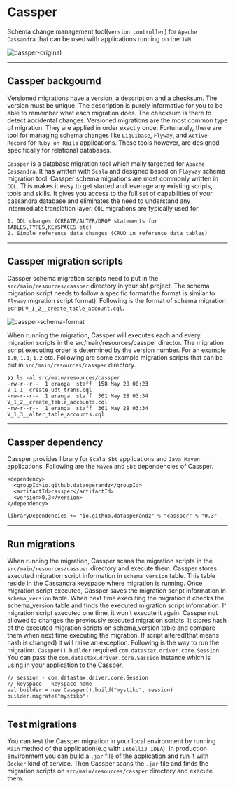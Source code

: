 # Cassper

Schema change management tool(`version controller`) for `Apache Cassandra` that can be used with applications running on the `JVM`.

![cassper-original](https://user-images.githubusercontent.com/65799952/82756510-53b45980-9df8-11ea-9e9c-215639d6e0b1.png)

---

## Cassper backgournd

Versioned migrations have a version, a description and a checksum. The version must be unique. The description is purely informative for you to be able to remember what each migration does. The checksum is there to detect accidental changes. Versioned migrations are the most common type of migration. They are applied in order exactly once. Fortunately, there are tool for managing schema changes like `Liquibase`, `Flyway`, and `Active Record` for `Ruby on Rails` applications. These tools however, are designed specifically for relational databases.

`Cassper` is a database migration tool which maily targetted for `Apache Cassandra`. It has written with `Scala` and designed based on `Flayway` schema migration tool. Cassper schema migrations are most commonly written in `CQL`. This makes it easy to get started and leverage any existing scripts, tools and skills. It gives you access to the full set of capabilities of your cassandra database and eliminates the need to understand any intermediate translation layer. `CQL` migrations are typically used for

```
1. DDL changes (CREATE/ALTER/DROP statements for TABLES,TYPES,KEYSPACES etc)
2. Simple reference data changes (CRUD in reference data tables)
```

---

## Cassper migration scripts

Cassper schema migration scripts need to put in the `src/main/resources/cassper` directory in your sbt project. The schema migration script needs to follow a specific format(the format is similar to `Flyway` migration script format). Following is the format of schema migration script `V_1_2__create_table_account.cql`.

![cassper-schema-format](https://user-images.githubusercontent.com/2450752/83220095-1295af80-a140-11ea-82d2-05fc2f333cab.png)

When running the migration, Cassper will executes each and every migration scripts in the src/main/resources/cassper director. The migration script executing order is determined by the version number. For an example `1.0`, `1.1`, `1.2` etc. Following are some example migration scripts that can be put in `src/main/resources/cassper` directory.

```
❯❯ ls -al src/main/resources/cassper
-rw-r--r--  1 eranga  staff  158 May 28 00:23 V_1_1__create_udt_trans.cql
-rw-r--r--  1 eranga  staff  361 May 28 03:34 V_1_2__create_table_accounts.cql
-rw-r--r--  1 eranga  staff  361 May 28 03:34 V_1_3__alter_table_accounts.cql
```

---

## Cassper dependency

Cassper provides library for `Scala Sbt` applications and `Java Maven` applications. Following are the `Maven` and `Sbt` dependencies of Cassper.

```
<dependency>
  <groupId>io.github.dataoperandz</groupId>
  <artifactId>cassper</artifactId>
  <version>0.3</version>
</dependency>
```

```
libraryDependencies += "io.github.dataoperandz" % "cassper" % "0.3"
```

---

## Run migrations

When running the migration, Cassper scans the migration scripts in the `src/main/resources/cassper` directory and execute them. Cassper stores executed migration script information in `schema_version` table. This table reside in the Cassandra keyspace where migration is running. Once migration script executed, Cassper saves the migration script information in `schema_version` table. When next time executing the migration it checks the schema_version table and finds the executed migration script information. If migration script executed one time, it won’t execute it again. Cassper not allowed to changes the previously executed migration scripts. It stores hash of the executed migration scripts on schema_version table and compare them when next time executing the migration. If script altered(that means hash is changed) it will raise an exception. Following is the way to run the migration. `Cassper().builder` required `com.datastax.driver.core.Session`. You can pass the `com.datastax.driver.core.Session` instance which is using in your application to the Cassper.

```
// session - com.datastax.driver.core.Session
// keyspace - keyspace name
val builder = new Cassper().build("mystiko", session)
builder.migrate("mystiko")
```

---

## Test migrations

You can test the Cassper migration in your local environment by running `Main` method of the application(e.g with `IntelliJ IDEA`). In production environment you can build a `.jar` file of the application and run it with `Docker` kind of service. Then Cassper scans the `.jar` file and finds the migration scripts on `src/main/resources/cassper` directory and execute them.
